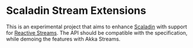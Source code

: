 # Scaladin Stream Extensions

This is an experimental project that aims to enhance 
[Scaladin](https://github.com/henrikerola/scaladin) with support for
[Reactive Streams](http://www.reactive-streams.org/). The API should be 
compatible with the specification, while demoing the features with Akka Streams.